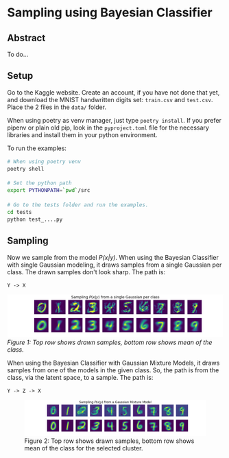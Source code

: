 # Sampling using Bayesian Classifier

## Abstract

To do...


## Setup

Go to the Kaggle website. Create an account, if you have not done that yet,
and download the MNIST handwritten digits set: `train.csv` and `test.csv`.
Place the 2 files in the `data/` folder.

When using poetry as venv manager, just type `poetry install`. If you prefer
pipenv or plain old pip, look in the `pyproject.toml` file for the necessary
libraries and install them in your python environment.

To run the examples:

```sh
# When using poetry venv
poetry shell

# Set the python path
export PYTHONPATH=`pwd`/src

# Go to the tests folder and run the examples.
cd tests
python test_....py
```


## Sampling

Now we sample from the model _P(x|y)_. When using the Bayesian Classifier with single
Gaussian modeling, it draws samples from a single Gaussian per class. The drawn 
samples don't look sharp. The path is:
```
Y -> X
```
![Samples from Gaussian distribution](./data/images/samples_gaussian.png)
*Figure 1: Top row shows drawn samples, bottom row shows mean of the class.*


When using the Bayesian Classifier with Gaussian Mixture Models, it draws samples
from one of the models in the given class. So, the path is from the class, via
the latent space, to a sample. The path is:
```
Y -> Z -> X
```
<figure class="image">
<img src="./data/images/samples_gmm.png">
<figcaption>Figure 2: Top row shows drawn samples, bottom row shows mean of the class for the selected cluster.</figcaption>
</figure>
